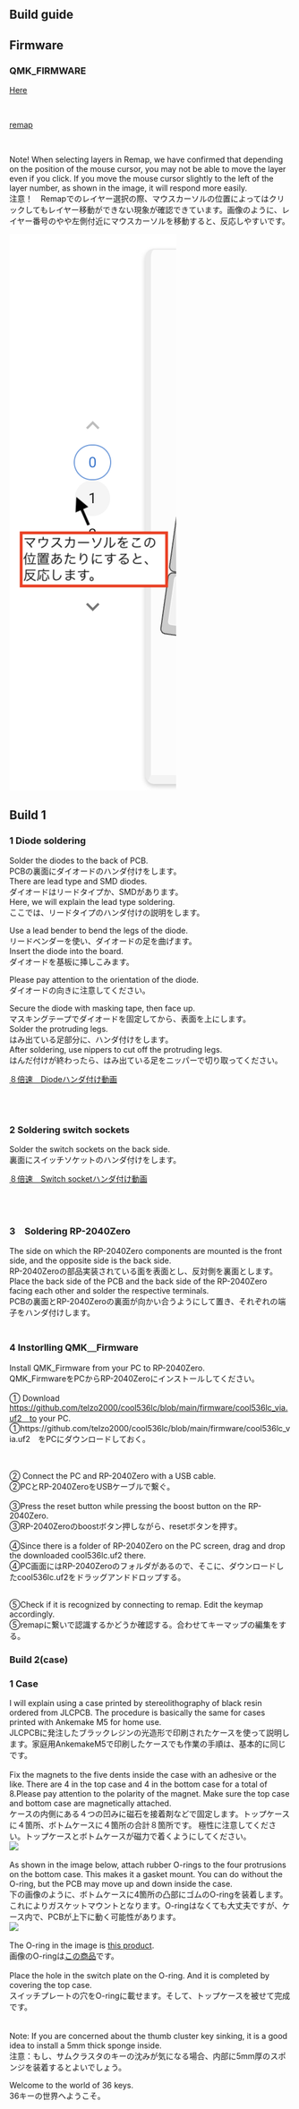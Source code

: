 ## Build guide


## Firmware


###  QMK_FIRMWARE

[Here](https://github.com/telzo2000/cool536lc/tree/main/firmware)

<br>

[remap](https://remap-keys.app/catalog/okRojRTIKaIxCGuHC3c3)

<br>

Note! When selecting layers in Remap, we have confirmed that depending on the position of the mouse cursor, you may not be able to move the layer even if you click. If you move the mouse cursor slightly to the left of the layer number, as shown in the image, it will respond more easily.
<br>
注意！　Remapでのレイヤー選択の際、マウスカーソルの位置によってはクリックしてもレイヤー移動ができない現象が確認できています。画像のように、レイヤー番号のやや左側付近にマウスカーソルを移動すると、反応しやすいです。
<br>

![](img/img00002.png)

## Build 1

### 1 Diode soldering


Solder the diodes to the back of PCB.
<br>
PCBの裏面にダイオードのハンダ付けをします。
<br>
There are lead type and SMD diodes.
<br>
ダイオードはリードタイプか、SMDがあります。
<br>
Here, we will explain the lead type soldering.
<br>
ここでは、リードタイプのハンダ付けの説明をします。
<br>


Use a lead bender to bend the legs of the diode.
<br>
リードベンダーを使い、ダイオードの足を曲げます。
<br>
Insert the diode into the board.
<br>
ダイオードを基板に挿しこみます。
<br>

Please pay attention to the orientation of the diode.
<br>
ダイオードの向きに注意してください。
<br>


Secure the diode with masking tape, then face up.
<br>
マスキングテープでダイオードを固定してから、表面を上にします。
<br>
Solder the protruding legs.
<br>
はみ出ている足部分に、ハンダ付けをします。
<br>
After soldering, use nippers to cut off the protruding legs.
<br>
はんだ付けが終わったら、はみ出ている足をニッパーで切り取ってください。
<br>

[８倍速　Diodeハンダ付け動画](https://youtu.be/Yaodh2-XxV4)

<br>
<br>

### 2 Soldering switch sockets


Solder the switch sockets on the back side.
<br>
裏面にスイッチソケットのハンダ付けをします。
<br>

[８倍速　Switch socketハンダ付け動画](https://youtu.be/E__mHvmIXQo)

<br><br>

### 3　Soldering RP-2040Zero  

The side on which the RP-2040Zero components are mounted is the front side, and the opposite side is the back side.
<br>
RP-2040Zeroの部品実装されている面を表面とし、反対側を裏面とします。
<br>
Place the back side of the PCB and the back side of the RP-2040Zero facing each other and solder the respective terminals.
<br>
PCBの裏面とRP-2040Zeroの裏面が向かい合うようにして置き、それぞれの端子をハンダ付けします。
<br>
<br>

### 4 Instorlling QMK＿Firmware

Install QMK_Firmware from your PC to RP-2040Zero.
<br>
QMK_FirmwareをPCからRP-2040Zeroにインストールしてください。
<br>
<br>
① Download https://github.com/telzo2000/cool536lc/blob/main/firmware/cool536lc_via.uf2　to your PC.
<br>
①https://github.com/telzo2000/cool536lc/blob/main/firmware/cool536lc_via.uf2　をPCにダウンロードしておく。

<br><br>
② Connect the PC and RP-2040Zero with a USB cable.
<br>
②PCとRP-2040ZeroをUSBケーブルで繋ぐ。
<br><br>
③Press the reset button while pressing the boost button on the RP-2040Zero.
<br>
③RP-2040Zeroのboostボタン押しながら、resetボタンを押す。
<br><br>
④Since there is a folder of RP-2040Zero on the PC screen, drag and drop the downloaded cool536lc.uf2 there.
<br>
④PC画面にはRP-2040Zeroのフォルダがあるので、そこに、ダウンロードしたcool536lc.uf2をドラッグアンドドロップする。
<br><br>

⑤Check if it is recognized by connecting to remap. Edit the keymap accordingly.
<br>
⑤remapに繋いで認識するかどうか確認する。合わせてキーマップの編集をする。

### Build 2(case)

### 1 Case


I will explain using a case printed by stereolithography of black resin ordered from JLCPCB. The procedure is basically the same for cases printed with Ankemake M5 for home use.
<br>
JLCPCBに発注したブラックレジンの光造形で印刷されたケースを使って説明します。家庭用AnkemakeM5で印刷したケースでも作業の手順は、基本的に同じです。
<br>
<br>
Fix the magnets to the five dents inside the case with an adhesive or the like. There are 4 in the top case and 4 in the bottom case for a total of 8.Please pay attention to the polarity of the magnet. Make sure the top case and bottom case are magnetically attached.
<br>
ケースの内側にある４つの凹みに磁石を接着剤などで固定します。トップケースに４箇所、ボトムケースに４箇所の合計８箇所です。
極性に注意してください。トップケースとボトムケースが磁力で着くようにしてください。
<br>
![](img/img00019.jpg)

As shown in the image below, attach rubber O-rings to the four protrusions on the bottom case. This makes it a gasket mount. You can do without the O-ring, but the PCB may move up and down inside the case.
<br>
下の画像のように、ボトムケースに4箇所の凸部にゴムのO-ringを装着します。これによりガスケットマウントとなります。O-ringはなくても大丈夫ですが、ケース内で、PCBが上下に動く可能性があります。
<br>
![](img/img00018.jpg)

The O-ring in the image is [this product](https://www.amazon.co.jp/gp/product/B07G4SM5SM/ref=ppx_yo_dt_b_asin_title_o03_s00?ie=UTF8&psc=1).
<br>
画像のO-ringは[この商品](https://www.amazon.co.jp/gp/product/B07G4SM5SM/ref=ppx_yo_dt_b_asin_title_o03_s00?ie=UTF8&psc=1)です。
<br>
<br>
Place the hole in the switch plate on the O-ring. And it is completed by covering the top case.
<br>
スイッチプレートの穴をO-ringに載せます。そして、トップケースを被せて完成です。
<br>
<br><br>
Note: If you are concerned about the thumb cluster key sinking, it is a good idea to install a 5mm thick sponge inside.
<br>
注意：もし、サムクラスタのキーの沈みが気になる場合、内部に5mm厚のスポンジを装着するとよいでしょう。


Welcome to the world of 36 keys.
<br>
36キーの世界へようこそ。
<br>
